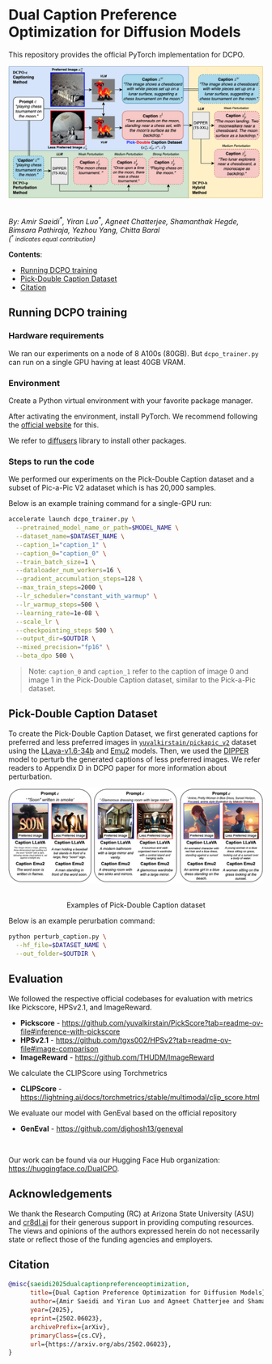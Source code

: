 # Dual Caption Preference Optimization for Diffusion Models 

This repository provides the official PyTorch implementation for DCPO. 

<div align="center">
<img src="assets/dcpo_overview.png" width=750/>
</div><br>

_By: Amir Saeidi<sup>\*</sup>, Yiran Luo<sup>\*</sup>, Agneet Chatterjee, Shamanthak Hegde, Bimsara Pathiraja, Yezhou Yang, Chitta Baral_
<br>_(<small><sup>*</sup> indicates equal contribution</small>)_


**Contents**:

* [Running DCPO training](#running-dcpo-training)
* [Pick-Double Caption Dataset](#pick-double-caption-dataset) 
* [Citation](#citation)

## Running DCPO training

### Hardware requirements

We ran our experiments on a node of 8 A100s (80GB). But `dcpo_trainer.py` can run on a single GPU having at least 40GB VRAM. 

### Environment

Create a Python virtual environment with your favorite package manager. 

After activating the environment, install PyTorch. We recommend following the [official website](https://pytorch.org/) for this. 

We refer to [diffusers](https://github.com/huggingface/diffusers/tree/main/examples/text_to_image) library to install other packages.

### Steps to run the code
<!-- [`yuvalkirstain/pickapic_v2`](https://huggingface.co/datasets/yuvalkirstain/pickapic_v2) -->
We performed our experiments on the Pick-Double Caption dataset and a subset of  Pic-a-Pic V2 adataset which is has 20,000 samples.

Below is an example training command for a single-GPU run:

```bash
accelerate launch dcpo_trainer.py \
  --pretrained_model_name_or_path=$MODEL_NAME \
  --dataset_name=$DATASET_NAME \
  --caption_1="caption_1" \
  --caption_0="caption_0" \
  --train_batch_size=1 \
  --dataloader_num_workers=16 \
  --gradient_accumulation_steps=128 \
  --max_train_steps=2000 \
  --lr_scheduler="constant_with_warmup" \
  --lr_warmup_steps=500 \
  --learning_rate=1e-08 \
  --scale_lr \
  --checkpointing_steps 500 \
  --output_dir=$OUTDIR \
  --mixed_precision="fp16" \
  --beta_dpo 500 \
```

> Note: `caption_0` and `caption_1` refer to the caption of image 0 and image 1 in the Pick-Double Caption dataset, similar to the Pick-a-Pic dataset.

## Pick-Double Caption Dataset

To create the Pick-Double Caption Dataset, we first generated captions for preferred and less preferred images in [`yuvalkirstain/pickapic_v2`](https://huggingface.co/datasets/yuvalkirstain/pickapic_v2) dataset using the [LLava-v1.6-34b](https://huggingface.co/liuhaotian/llava-v1.6-34b) and [Emu2](https://huggingface.co/BAAI/Emu2) models. Then, we used the [DIPPER](https://huggingface.co/kalpeshk2011/dipper-paraphraser-xxl) model to perturb the generated captions of less preferred images. We refer readers to Appendix D in DCPO paper for more information about perturbation.

<div align="center">
<img src="assets/pick_double_caption_examples.png" width=750/>
</div><br>
<p align="center">Examples of Pick-Double Caption dataset</p>

Below is an example perurbation command:

```bash
python perturb_caption.py \
  --hf_file=$DATASET_NAME \
  --out_folder=$OUTDIR \ 
```

## Evaluation
We followed the respective official codebases for evaluation with metrics like Pickscore, HPSv2.1, and ImageReward.
* **Pickscore** - https://github.com/yuvalkirstain/PickScore?tab=readme-ov-file#inference-with-pickscore
* **HPSv2.1** - https://github.com/tgxs002/HPSv2?tab=readme-ov-file#image-comparison
* **ImageReward** - https://github.com/THUDM/ImageReward

We calculate the CLIPScore using Torchmetrics 
* **CLIPScore** - https://lightning.ai/docs/torchmetrics/stable/multimodal/clip_score.html

We evaluate our model with GenEval based on the official repository
* **GenEval** - https://github.com/djghosh13/geneval 

<br>


Our work can be found via our Hugging Face Hub organization: https://huggingface.co/DualCPO.


## Acknowledgements
We thank the Research Computing (RC) at Arizona State University (ASU) and [cr8dl.ai](https://www.cr8dl.ai/) for their generous support in providing computing resources. The views and opinions of the authors expressed herein do not necessarily state or reflect those of the funding agencies and employers.


## Citation

```bibtex
@misc{saeidi2025dualcaptionpreferenceoptimization,
      title={Dual Caption Preference Optimization for Diffusion Models}, 
      author={Amir Saeidi and Yiran Luo and Agneet Chatterjee and Shamanthak Hegde and Bimsara Pathiraja and Yezhou Yang and Chitta Baral},
      year={2025},
      eprint={2502.06023},
      archivePrefix={arXiv},
      primaryClass={cs.CV},
      url={https://arxiv.org/abs/2502.06023}, 
}
```
